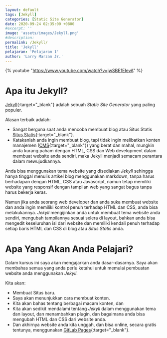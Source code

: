 ```yaml
---
layout: default
tags: [Jekyll]
categories: [Static Site Generator]
date: 2020-09-24 02:35:00 +0800
#excerpt: ''
image: 'assets/images/Jekyll.png'
#description: 
permalink: /Jekyll/ 
title: 'Jekyll'
pelajaran: 'Pelajaran 1'
author: 'Larry Marzan Jr.'
---
```


{% youtube "https://www.youtube.com/watch?v=jwSBE1EIevA" %}

# Apa itu Jekyll?
[Jekyll](https://jekyllrb.com "Jekyll Framework"){:target="_blank"} adalah sebuah *Static Site Generator* yang paling populer.

Alasan terbaik adalah:
- Sangat berguna saat anda mencoba membuat blog atau Situs Statis [Situs Statis](https://en.wikipedia.org/wiki/Web_template_system#Static_site_generators "Static Site"){:target="_blank"}.
- Katakanlah anda ingin membuat blog, tapi tidak ingin melibatkan konten manajemen ([CMS](https://en.wikipedia.org/wiki/Content_management_system "Content Management System"){:target="_blank"}) yang berat dan mahal, mungkin anda kurang paham dengan HTML, CSS dan Web development dalam membuat website anda sendiri, maka Jekyll menjadi semacam perantara dalam mewujudkannya.

Anda bisa menggunakan tema website yang disediakan *Jekyll* sehingga hanya tinggal menulis artikel blog menggunakan markdown, tanpa harus berhadapan dengan HTML, CSS atau Javascript, namun tetap memiliki website yang responsif dengan tampilan web yang sangat bagus tanpa harus bekerja keras.

Namun jika anda seorang web developer dan anda suka membuat website dan anda ingin memiliki kontrol penuh terhadap HTML dan CSS, anda bisa melakukannya. *Jekyll* mengijinkan anda untuk membuat tema website anda sendiri, mengubah tampilannya sesuai selera di layout, bahkan anda bisa mengedit keseluruhan isi dari website dan memiliki kendali penuh terhadap setiap baris HTML dan CSS di blog atau *Situs Statis* anda.

# Apa Yang Akan Anda Pelajari?
Dalam kursus ini saya akan mengajarkan anda dasar-dasarnya. Saya akan membahas semua yang anda perlu ketahui untuk memulai pembuatan website anda menggunakan *Jekyll*.

Kita akan:
- Membuat Situs baru.
- Saya akan menunjukkan cara membuat konten.
- Kita akan bahas tentang berbagai macam konten, dan
- Kita akan sedikit mendalami tentang *Jekyll* dalam menggunakan tema dan layout, dan menambahkan plugin, dan bagaimana anda bisa mengubah HTML dan CSS dari website anda.
- Dan akhirnya website anda kita unggah, dan bisa online, secara gratis tentunya, menggunakan [GitLab Pages](https://docs.gitlab.com/ee/user/project/pages/ "Gitlab Pages"){:target="_blank"}.
  